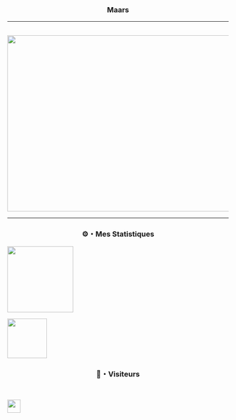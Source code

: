 ### <p align="center">Maars</p>

----

<div align="center">
	<br>
	<a href="https://github.com/Maars1337/readme-css/blame/master/header.svg">
		<img src="banniere.svg" width="800" height="400">
	</a>
	<br>
</div>

-----

### <p align="center">⚙️・Mes Statistiques</p>
<div>
 <p align="center"></p>

<p align="left">
  <a href="https://github.com/Maars1337">
    <img height="150em" src="https://github-readme-stats-eight-theta.vercel.app/api?username=Maars1337&show_icons=true&theme=chartreuse-dark&include_all_commits=true&locale=fr"/>
    <div>
     <img height="90em" src="https://github-readme-stats.vercel.app/api/top-langs/?username=Maars1337&layout=compact&theme=chartreuse-dark"/>
  </a>
</p>

### <p align="center">👀・Visiteurs</p>
<br>
<p align="left">
  <img height="30em" src="https://profile-counter.glitch.me/Maars1337/count.svg" />
</p>
